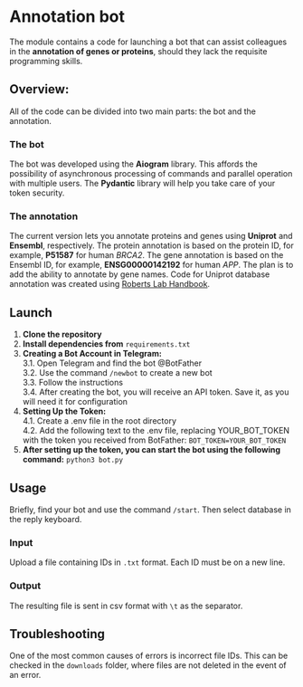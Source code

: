 # Annotation bot

The module contains a code for launching a bot that can assist colleagues in the **annotation of genes or proteins**, should they lack the requisite programming skills.

## Overview:

All of the code can be divided into two main parts: the bot and the annotation.

### The bot

The bot was developed using the **Aiogram** library. This affords the possibility of asynchronous processing of commands and parallel operation with multiple users. The **Pydantic** library will help you take care of your token security.

### The annotation

The current version lets you annotate proteins and genes using **Uniprot** and **Ensembl**, respectively. The protein annotation is based on the protein ID, for example, **P51587** for human *BRCA2*. The gene annotation is based on the Ensembl ID, for example, **ENSG00000142192** for human *APP*. The plan is to add the ability to annotate by gene names. Code for Uniprot database annotation was created using [Roberts Lab Handbook](https://roberts-lab-resources.readthedocs.io/en/latest/bio-Annotation/).

## Launch 

1. **Clone the repository**                      
2. **Install dependencies from**   `requirements.txt`                         
3. **Creating a Bot Account in Telegram:**                             
3.1. Open Telegram and find the bot @BotFather                               
3.2. Use the command `/newbot` to create a new bot                                      
3.3. Follow the instructions                      
3.4. After creating the bot, you will receive an API token. Save it, as you will need it for configuration   
4. **Setting Up the Token:**                             
4.1. Create a .env file in the root directory                                  
4.2. Add the following text to the .env file, replacing YOUR_BOT_TOKEN with the token you received from BotFather: `BOT_TOKEN=YOUR_BOT_TOKEN`                                                             
5. **After setting up the token, you can start the bot using the following command:**   `python3 bot.py`                 

## Usage

Briefly, find your bot and use the command `/start`. Then select database in the reply keyboard.

### Input

Upload a file containing IDs in `.txt` format. Each ID must be on a new line.

### Output

The resulting file is sent in csv format with `\t` as the separator.

## Troubleshooting

One of the most common causes of errors is incorrect file IDs. This can be checked in the `downloads` folder, where files are not deleted in the event of an error.
